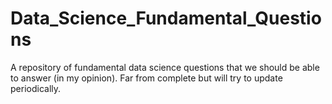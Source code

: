 # Data_Science_Fundamental_Questions

A repository of fundamental data science questions that we should be able to answer (in my opinion). Far from complete but will try to update periodically. 
